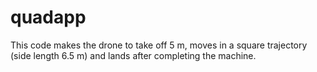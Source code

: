 # quadapp

This code makes the drone to take off 5 m, moves in a square trajectory (side length 6.5 m) and lands after completing the machine. 
